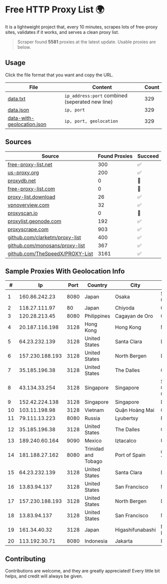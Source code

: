 
# Free HTTP Proxy List 🌍

It is a lightweight project that, every 10 minutes, scrapes lots of free-proxy sites, validates if it works, and serves a clean proxy list.


> Scraper found **5581** proxies at the latest update. Usable proxies are below.

## Usage

Click the file format that you want and copy the URL.


|File|Content|Count|
|----|-------|-----|
|[data.txt](https://raw.githubusercontent.com/themiralay/Proxy-List-World/master/data.txt)|`ip_address:port` combined (seperated new line)|329|
|[data.json](https://raw.githubusercontent.com/themiralay/Proxy-List-World/master/data.json)|`ip, port`|329|
|[data-with-geolocation.json](https://raw.githubusercontent.com/themiralay/Proxy-List-World/master/data-with-geolocation.json)|`ip, port, geolocation`|329|

## Sources

|Source|Found Proxies|Succeed|
|------|-------------|-------|
|[free-proxy-list.net](https://free-proxy-list.net)|300|✅|
|[us-proxy.org](https://www.us-proxy.org)|200|✅|
|[proxydb.net](http://proxydb.net)|0|🚫|
|[free-proxy-list.com](https://free-proxy-list.com/?page=&port=&type%5B%5D=http&type%5B%5D=https&up_time=0&search=Search)|0|🚫|
|[proxy-list.download](https://www.proxy-list.download/HTTP)|26|✅|
|[vpnoverview.com](https://vpnoverview.com/privacy/anonymous-browsing/free-proxy-servers)|32|✅|
|[proxyscan.io](https://www.proxyscan.io)|0|🚫|
|[proxylist.geonode.com](https://proxylist.geonode.com/api/proxy-list?limit=300&page=1&sort_by=lastChecked&sort_type=desc&protocols=http,https)|192|✅|
|[proxyscrape.com](https://api.proxyscrape.com/v2/?request=displayproxies&protocol=http&timeout=10000&country=all&ssl=all&anonymity=all)|903|✅|
|[github.com/clarketm/proxy-list](https://raw.githubusercontent.com/clarketm/proxy-list/master/proxy-list-raw.txt)|400|✅|
|[github.com/monosans/proxy-list](https://raw.githubusercontent.com/monosans/proxy-list/main/proxies/http.txt)|367|✅|
|[github.com/TheSpeedX/PROXY-List](https://raw.githubusercontent.com/TheSpeedX/PROXY-List/master/http.txt)|3161|✅|


## Sample Proxies With Geolocation Info

|#|Ip|Port|Country|City|Internet Service Provider|
|-|--|----|-------|----|-------------------------|
|1|160.86.242.23|8080|Japan|Osaka|Sony Network Communications Inc|
|2|118.27.111.97|80|Japan|Chiyoda|GMO Internet, Inc.|
|3|120.28.213.45|8080|Philippines|Cagayan de Oro|Globe Telecom|
|4|20.187.116.198|3128|Hong Kong|Hong Kong|Microsoft Corporation|
|5|64.23.232.139|3128|United States|Santa Clara|DigitalOcean, LLC|
|6|157.230.188.193|3128|United States|North Bergen|DigitalOcean, LLC|
|7|35.185.196.38|3128|United States|The Dalles|Google LLC|
|8|43.134.33.254|3128|Singapore|Singapore|Shenzhen Tencent Computer Systems Company Limited|
|9|152.42.224.138|3128|Singapore|Singapore|DigitalOcean, LLC|
|10|103.11.198.98|3128|Vietnam|Quận Hoàng Mai|COKHITHUYLUCVIETNHAT|
|11|79.111.13.223|8080|Russia|Lyubertsy|PJSC MegaFon|
|12|35.185.196.38|3128|United States|The Dalles|Google LLC|
|13|189.240.60.164|9090|Mexico|Iztacalco|Uninet S.A. de C.V.|
|14|181.188.27.162|8080|Trinidad and Tobago|Port of Spain|Columbus Communications Trinidad Limited.|
|15|64.23.232.139|3128|United States|Santa Clara|DigitalOcean, LLC|
|16|13.83.94.137|3128|United States|San Francisco|Microsoft Corporation|
|17|157.230.188.193|3128|United States|North Bergen|DigitalOcean, LLC|
|18|13.83.94.137|3128|United States|San Francisco|Microsoft Corporation|
|19|161.34.40.32|3128|Japan|Higashifunabashi|NTT PC Communications, Inc.|
|20|113.192.30.71|8080|Indonesia|Jakarta|PT Indo Telemedia Solusi|



## Contributing

Contributions are welcome, and they are greatly appreciated! Every
little bit helps, and credit will always be given.

